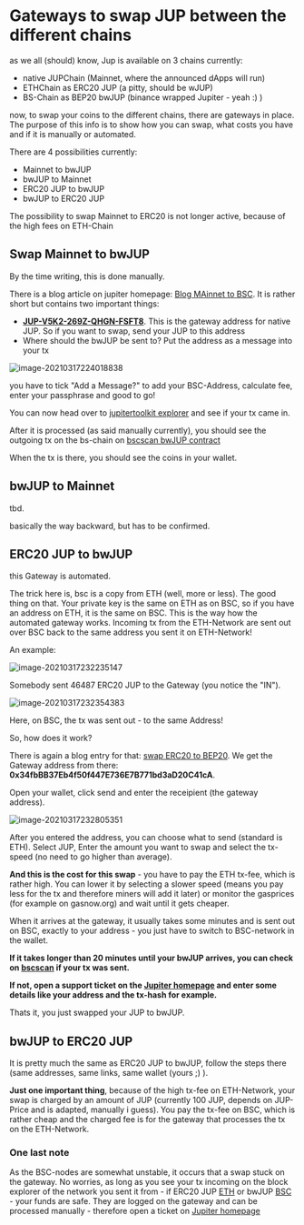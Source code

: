 # Gateways to swap JUP between the different chains

as we all (should) know, Jup is available on 3 chains currently:

- native JUPChain (Mainnet, where the announced dApps will run)
- ETHChain as ERC20 JUP (a pitty, should be wJUP)
- BS-Chain as BEP20 bwJUP (binance wrapped Jupiter - yeah :) )

now, to swap your coins to the different chains, there are gateways in place. The purpose of this info is to show how you can swap, what costs you have and if it is manually or automated.

There are 4 possibilities currently:

- Mainnet to bwJUP
- bwJUP to Mainnet
- ERC20 JUP to bwJUP
- bwJUP to ERC20 JUP

The possibility to swap Mainnet to ERC20 is not longer active, because of the high fees on ETH-Chain

## Swap Mainnet to bwJUP

By the time writing, this is done manually.

There is a blog article on jupiter homepage: [Blog MAinnet to BSC](https://gojupiter.tech/jupiter-main-to-erc20/). It is rather short but contains two important things:

-  **[JUP-V5K2-269Z-QHGN-FSFT8](https://jupitertoolkit.com/explorer/address/JUP-V5K2-269Z-QHGN-FSFT8)**. This is the gateway address for native JUP. So if you want to swap, send your JUP to this address 
- Where should the bwJUP be sent to? Put the address as a message  into your tx

![image-20210317224018838](C:\Users\hk\AppData\Roaming\Typora\typora-user-images\image-20210317224018838.png)

you have to tick "Add a Message?" to add your BSC-Address, calculate fee, enter your passphrase and good to go!

You can now head over to [jupitertoolkit explorer](https://jupitertoolkit.com/explorer/address/JUP-V5K2-269Z-QHGN-FSFT8) and see if your tx came in.

After it is processed (as said manually currently), you should see the outgoing tx on the bs-chain on [bscscan bwJUP contract](https://bscscan.com/address/0x34fbbb37eb4f50f447e736e7b771bd3ad20c41ca#tokentxns)

When the tx is there, you should see the coins in your wallet.



## bwJUP to Mainnet

tbd.

basically the way backward, but has to be confirmed.



## ERC20 JUP to bwJUP

this Gateway is automated.

The trick here is, bsc is a copy from ETH (well, more or less). The good thing on that. Your private key is the same on ETH as on BSC, so if you have an address on ETH, it is the same on BSC. This is the way how the automated gateway works. Incoming tx from the ETH-Network are sent out over BSC back to the same address you sent it on ETH-Network!

An example:

![image-20210317232235147](C:\Users\hk\AppData\Roaming\Typora\typora-user-images\image-20210317232235147.png)

Somebody sent 46487 ERC20 JUP to the Gateway (you notice the "IN").

![image-20210317232354383](C:\Users\hk\AppData\Roaming\Typora\typora-user-images\image-20210317232354383.png)

Here, on BSC, the tx was sent out - to the same Address!

So, how does it work?

There is again a blog entry for that: [swap ERC20 to BEP20](https://gojupiter.tech/erc20-jup-to-bwjup-bsc-version/). We get the Gateway address from there: **0x34fbBB37Eb4f50f447E736E7B771bd3aD20C41cA**.

Open your wallet, click send and enter the receipient (the gateway address).

![image-20210317232805351](C:\Users\hk\AppData\Roaming\Typora\typora-user-images\image-20210317232805351.png)

After you entered the address, you can choose what to send (standard is ETH). Select JUP, Enter the amount you want to swap and select the tx-speed (no need to go higher than average).

**And this is the cost for this swap** - you have to pay the ETH tx-fee, which is rather high. You can lower it by selecting a slower speed (means you pay less for the tx and therefore miners will add it later) or monitor the gasprices (for example on gasnow.org) and wait until it gets cheaper.



When it arrives at the gateway, it usually takes some minutes and is sent out on BSC, exactly to your address - you just have to switch to BSC-network in the wallet.

**If it takes longer than 20 minutes until your bwJUP arrives, you can check on [bscscan](https://bscscan.com/tokentxns?a=0x34fbbb37eb4f50f447e736e7b771bd3ad20c41ca&p=1) if your tx was sent.**

**If not, open a support ticket on the [Jupiter homepage](https://gojupiter.tech/support/) and enter some details like your address and the tx-hash for example.**

Thats it, you just swapped your JUP to bwJUP.



## bwJUP to ERC20 JUP

It is pretty much the same as ERC20 JUP to bwJUP, follow the steps there (same addresses, same links, same wallet (yours ;) ).

**Just one important thing**, because of the high tx-fee on ETH-Network, your swap is charged by an amount of JUP (currently 100 JUP, depends on JUP-Price and is adapted, manually i guess). You pay the tx-fee on BSC, which is rather cheap and the charged fee is for the gateway that processes the tx on the ETH-Network.



### One last note

As the BSC-nodes are somewhat unstable, it occurs that a swap stuck on the gateway. No worries, as long as you see your tx incoming on the block explorer of the network you sent it from - if ERC20 JUP [ETH](https://etherscan.io/address/0x34fbbb37eb4f50f447e736e7b771bd3ad20c41ca#tokentxns) or bwJUP [BSC](https://bscscan.com/tokentxns?a=0x34fbbb37eb4f50f447e736e7b771bd3ad20c41ca&p=1) - your funds are safe. They are logged on the gateway and can be processed manually - therefore open a ticket on [Jupiter homepage](https://gojupiter.tech/support/)